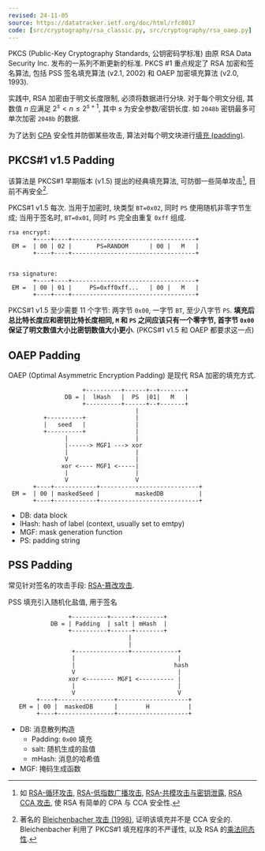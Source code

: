 ```yaml
---
revised: 24-11-05
source: https://datatracker.ietf.org/doc/html/rfc8017
code: [src/cryptography/rsa_classic.py, src/cryptography/rsa_oaep.py]
---
```


PKCS (Public-Key Cryptography Standards, 公钥密码学标准) 由原 RSA Data Security Inc. 发布的一系列不断更新的标准. PKCS #1 重点规定了 RSA 加密和签名算法, 包括 PSS 签名填充算法 (v2.1, 2002) 和 OAEP 加密填充算法 (v2.0, 1993).

实践中, RSA 加密由于明文长度限制, 必须将数据进行分块. 对于每个明文分组, 其数值 ${} n$ 应满足 $2^{s}<n\leq 2^{s+1}$, 其中 ${} s$ 为安全参数/密钥长度. 如 `2048b` 密钥最多可单次加密 `2048b` 的数据.

为了达到 [CPA](../../可证明安全.md) 安全性并防御某些攻击, 算法对每个明文块进行[填充 (padding)](../../分组密码/填充.md). 

## PKCS#1 v1.5 Padding

该算法是 PKCS#1 早期版本 (v1.5) 提出的经典填充算法, 可防御一些简单攻击[^1], 目前不再安全[^2].

[^1]: 如 [RSA-循环攻击](RSA-攻击/RSA-循环攻击.md), [RSA-低指数广播攻击](RSA-攻击/RSA-低指数广播攻击.md), [RSA-共模攻击与密钥泄露](RSA-攻击/RSA-共模攻击与密钥泄露.md), [RSA CCA 攻击](RSA-攻击/RSA%20CCA%20攻击.md), 使 RSA 有简单的 CPA 与 CCA 安全性.

[^2]: 著名的 [Bleichenbacher 攻击 (1998)](https://archiv.infsec.ethz.ch/education/fs08/secsem/Bleichenbacher98.pdf), 证明该填充并不是 CCA 安全的. Bleichenbacher 利用了 PKCS#1 填充程序的不严谨性, 以及 RSA 的[乘法同态性](RSA-攻击/RSA%20CCA%20攻击.md).

PKCS#1 v1.5 每次. 当用于加密时, 块类型 `BT=0x02`, 同时 `PS` 使用随机非零字节生成; 当用于签名时, `BT=0x01`, 同时 `PS` 完全由重复 `0xff` 组成.

```
rsa encrypt:
       +----+----+-----------------------------------+
 EM =  | 00 | 02 |       PS=RANDOM      | 00 |   M   |
       +----+----+-----------------------------------+


rsa signature:
       +----+----+-----------------------------------+
 EM =  | 00 | 01 |     PS=0xff0xff...   | 00 |   M   |
       +----+----+-----------------------------------+
```

PKCS#1 v1.5 至少需要 11 个字节: 两字节 `0x00`, 一字节 `BT`, 至少八字节 `PS`. **填充后总比特长度应和密钥比特长度相同, `M` 和 `PS` 之间应该只有一个零字节, 首字节 `0x00` 保证了明文数值大小比密钥数值大小更小**. (PKCS#1 v1.5 和 OAEP 都要求这一点)

## OAEP Padding

OAEP (Optimal Asymmetric Encryption Padding) 是现代 RSA 加密的填充方式.


```
                     +----------+------+--+-------+
                DB = |  lHash   |  PS  |01|   M   |
                     +----------+------+--+-------+
                                    |
          +----------+              |
          |   seed   |              |
          +----------+              |
                |                   |
                |------> MGF1 ---> xor
                |                   |
                V                   |
               xor <---- MGF1 <-----|
                |                   |
                V                   V
       +----+------------+----------------------------+
 EM =  | 00 | maskedSeed |          maskedDB          |
       +----+------------+----------------------------+
```

- DB: data block
- lHash: hash of label (context, usually set to emtpy)
- MGF: mask generation function
- PS: padding string


## PSS Padding

常见针对签名的攻击手段: [RSA-篡改攻击](RSA-攻击/RSA-篡改攻击.md). 

PSS 填充引入随机化盐值, 用于签名

```
				 +----------+------+--------+
		    DB = | Padding  | salt | mHash  |
		         +----------+------+--------+
		                          |
		                          | 
		          +---------------+-------------+
		          |                             |
		          |                            hash
		          V                             |
		         xor <-------- MGF1 <---------- |
		          |                             |
		          V                             V
		+----+----------------+--------------------+
   EM =	| 00 |  maskedDB      |        H           |
		+----+----------------+--------------------+

```

- DB: 消息散列构造
	- Padding: `0x00` 填充
	- salt: 随机生成的盐值
	- mHash: 消息的哈希值
- MGF: 掩码生成函数
